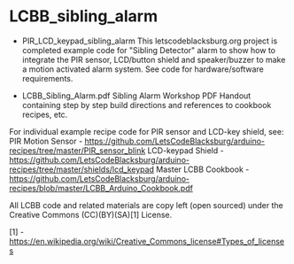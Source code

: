 # LCBB_sibling_alarm

* PIR_LCD_keypad_sibling_alarm
This letscodeblacksburg.org project is completed example code for "Sibling Detector" 
alarm to show how to integrate the PIR sensor, LCD/button shield and speaker/buzzer 
to make a motion activated alarm system. See code for hardware/software requirements.

* LCBB_Sibling_Alarm.pdf
Sibling Alarm Workshop PDF Handout containing step by step build directions and references to cookbook recipes, etc.	


For individual example recipe code for PIR sensor and LCD-key shield, see:
PIR Motion Sensor - https://github.com/LetsCodeBlacksburg/arduino-recipes/tree/master/PIR_sensor_blink
LCD-keypad Shield - https://github.com/LetsCodeBlacksburg/arduino-recipes/tree/master/shields/lcd_keypad
Master LCBB Cookbook - https://github.com/LetsCodeBlacksburg/arduino-recipes/blob/master/LCBB_Arduino_Cookbook.pdf

All LCBB code and related materials are copy left (open sourced) under the Creative Commons (CC)(BY)(SA)[1] License.

[1] - https://en.wikipedia.org/wiki/Creative_Commons_license#Types_of_licenses
